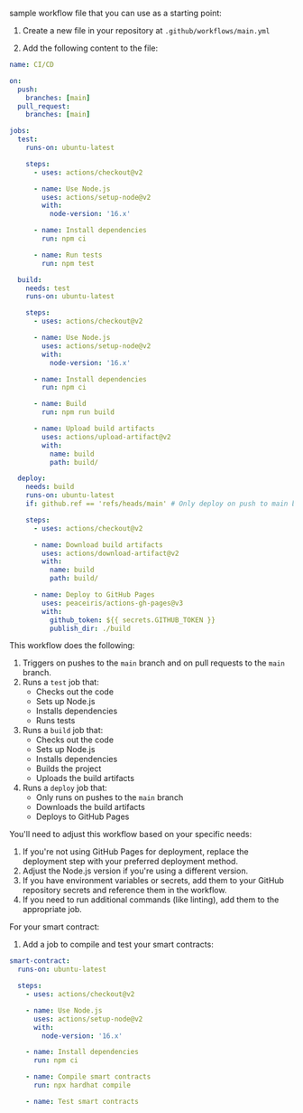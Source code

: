 sample workflow file that you can use as a starting point:

1. Create a new file in your repository at `.github/workflows/main.yml`

2. Add the following content to the file:

```yaml
name: CI/CD

on:
  push:
    branches: [main]
  pull_request:
    branches: [main]

jobs:
  test:
    runs-on: ubuntu-latest

    steps:
      - uses: actions/checkout@v2

      - name: Use Node.js
        uses: actions/setup-node@v2
        with:
          node-version: '16.x'

      - name: Install dependencies
        run: npm ci

      - name: Run tests
        run: npm test

  build:
    needs: test
    runs-on: ubuntu-latest

    steps:
      - uses: actions/checkout@v2

      - name: Use Node.js
        uses: actions/setup-node@v2
        with:
          node-version: '16.x'

      - name: Install dependencies
        run: npm ci

      - name: Build
        run: npm run build

      - name: Upload build artifacts
        uses: actions/upload-artifact@v2
        with:
          name: build
          path: build/

  deploy:
    needs: build
    runs-on: ubuntu-latest
    if: github.ref == 'refs/heads/main' # Only deploy on push to main branch

    steps:
      - uses: actions/checkout@v2

      - name: Download build artifacts
        uses: actions/download-artifact@v2
        with:
          name: build
          path: build/

      - name: Deploy to GitHub Pages
        uses: peaceiris/actions-gh-pages@v3
        with:
          github_token: ${{ secrets.GITHUB_TOKEN }}
          publish_dir: ./build
```

This workflow does the following:

1. Triggers on pushes to the `main` branch and on pull requests to the `main` branch.
2. Runs a `test` job that:
   - Checks out the code
   - Sets up Node.js
   - Installs dependencies
   - Runs tests
3. Runs a `build` job that:
   - Checks out the code
   - Sets up Node.js
   - Installs dependencies
   - Builds the project
   - Uploads the build artifacts
4. Runs a `deploy` job that:
   - Only runs on pushes to the `main` branch
   - Downloads the build artifacts
   - Deploys to GitHub Pages

You'll need to adjust this workflow based on your specific needs:

1. If you're not using GitHub Pages for deployment, replace the deployment step with your preferred deployment method.
2. Adjust the Node.js version if you're using a different version.
3. If you have environment variables or secrets, add them to your GitHub repository secrets and reference them in the workflow.
4. If you need to run additional commands (like linting), add them to the appropriate job.

For your smart contract:

1. Add a job to compile and test your smart contracts:

```yaml
smart-contract:
  runs-on: ubuntu-latest

  steps:
    - uses: actions/checkout@v2

    - name: Use Node.js
      uses: actions/setup-node@v2
      with:
        node-version: '16.x'

    - name: Install dependencies
      run: npm ci

    - name: Compile smart contracts
      run: npx hardhat compile

    - name: Test smart contracts
```
